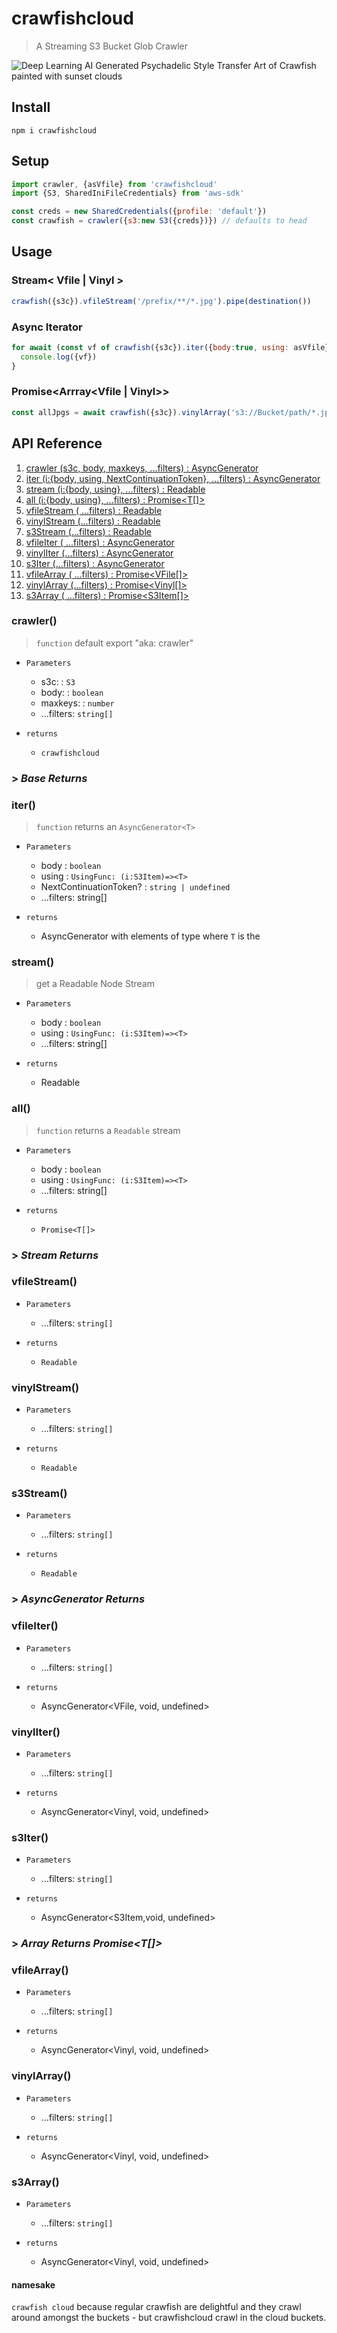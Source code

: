 # crawfishcloud

> A Streaming S3 Bucket Glob Crawler

![Deep Learning AI Generated Psychadelic Style Transfer Art of Crawfish painted with sunset clouds](/imgs/deepart2.jpg)

## Install

`npm i crawfishcloud`

## Setup

```js
import crawler, {asVfile} from 'crawfishcloud'
import {S3, SharedIniFileCredentials} from 'aws-sdk'

const creds = new SharedCredentials({profile: 'default'})
const crawfish = crawler({s3:new S3({creds})}) // defaults to head

```

## Usage

### Stream< Vfile | Vinyl >

```js
crawfish({s3c}).vfileStream('/prefix/**/*.jpg').pipe(destination())
```

### Async Iterator

```js
for await (const vf of crawfish({s3c}).iter({body:true, using: asVfile}, 's3://Bucket/path/*.jpg' )){
  console.log({vf})
}
```

### Promise<Arrray<Vfile | Vinyl>>

```js
const allJpgs = await crawfish({s3c}).vinylArray('s3://Bucket/path/*.jpg')
```

## API Reference 

1. [crawler (s3c, body, maxkeys, ...filters) : AsyncGenerator](#)
1. [iter (i:{body, using, NextContinuationToken}, ...filters) : AsyncGenerator](#)
1. [stream (i:{body, using}, ...filters) : Readable](#)
1. [all (i:{body, using}, ...filters) : Promise<T[]>](#)
1. [vfileStream ( ...filters) : Readable](#)
1. [vinylStream (...filters) : Readable](#)
1. [s3Stream (...filters) : Readable](#)
1. [vfileIter ( ...filters) : AsyncGenerator](#)
1. [vinylIter (...filters) : AsyncGenerator](#)
1. [s3Iter (...filters) : AsyncGenerator](#)
1. [vfileArray ( ...filters) : Promise<VFile[]>](#)
1. [vinylArray (...filters) : Promise<Vinyl[]>](#)
1. [s3Array ( ...filters) : Promise<S3Item[]>](#)

### crawler()

> `function` default export "aka: crawler"

- `Parameters`

  - s3c: : `S3`
  - body: : `boolean`
  - maxkeys: : `number`
  - ...filters: `string[]`

- `returns`
  - `crawfishcloud`


### > *Base Returns* 
### **iter()**

> `function` returns an `AsyncGenerator<T>`

-  `Parameters`

    - body : `boolean`
    - using : `UsingFunc: (i:S3Item)=><T>`
    - NextContinuationToken? : `string | undefined`
    - ...filters: string[]

-  `returns`

    - AsyncGenerator with elements of type<T> where `T` is the 

### **stream()**

> get a Readable Node Stream

- `Parameters`

  - body : `boolean`
  - using : `UsingFunc: (i:S3Item)=><T>`
  - ...filters: string[]

- `returns`

  - Readable


### **all()**

> `function` returns a `Readable` stream

-  `Parameters`

    - body : `boolean`
    - using : `UsingFunc: (i:S3Item)=><T>`
    - ...filters: string[]

- `returns` 

  - `Promise<T[]>`



### > *Stream Returns* 

### **vfileStream()**

-  `Parameters`

    - ...filters: `string[]`

- `returns`

  - `Readable`

### **vinylStream()**

-  `Parameters`

    - ...filters: `string[]`

- `returns`

    - `Readable`

### **s3Stream()**

-  `Parameters`

    - ...filters: `string[]`

-  `returns`

    - `Readable`


### > *AsyncGenerator Returns* 

### **vfileIter()**

-  `Parameters`

    - ...filters: `string[]`

-  `returns`

    - AsyncGenerator<VFile, void, undefined>


### **vinylIter()**

-  `Parameters`

    - ...filters: `string[]`

-  `returns`

    - AsyncGenerator<Vinyl, void, undefined>


### **s3Iter()**

-  `Parameters`

    - ...filters: `string[]`

-  `returns`

    - AsyncGenerator<S3Item,void, undefined>



### > *Array Returns Promise<T[]>* 

### **vfileArray()**

-  `Parameters`

    - ...filters: `string[]`

-  `returns`

    - AsyncGenerator<Vinyl, void, undefined>

### **vinylArray()**

-  `Parameters`

    - ...filters: `string[]`

-  `returns`

    - AsyncGenerator<Vinyl, void, undefined>

### **s3Array()**

-  `Parameters`

    - ...filters: `string[]`

-  `returns`

    - AsyncGenerator<Vinyl, void, undefined>


#### namesake
`crawfish cloud` because regular crawfish are delightful and they crawl around amongst the buckets - but crawfishcloud crawl in the cloud buckets.
